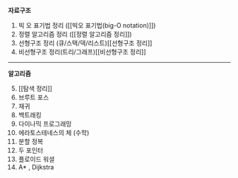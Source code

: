 **자료구조**


1. 빅 오 표기법 정리 ([[빅오 표기법(big-O notation)]])
2. 정렬 알고리즘 정리 ([[정렬 알고리즘 정리]])
3. 선형구조 정리 (큐/스택/덱/리스트)[[선형구조 정리]]
4. 비선형구조 정리(트리/그래프)[[비선형구조 정리]]

---
**알고리즘**


5. [[탐색 정리]]
6. 브루트 포스
7. 재귀 
8. 백트래킹 
9. 다이나믹 프로그래밍
10. 에라토스테네스의 체 (수학)
11. 분할 정복
12. 두 포인터
13. 플로이드 워셜
14. A\* , Dijkstra





